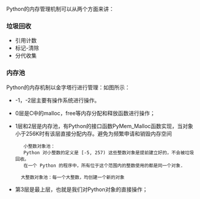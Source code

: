 Python的内存管理机制可以从两个方面来讲：

### 垃圾回收

* 引用计数
* 标记-清除
* 分代收集

### 内存池

Python的内存机制以金字塔行进行管理：如图所示：

* -1，-2层主要有操作系统进行操作。

* 0层是C中的malloc，free等内存分配和释放函数进行操作；

* 1层和2层是内存池，有Python的接口函数PyMem\_Malloc函数实现，当对象小于256K时有该层直接分配内存。避免为频繁申请和销毁内存空间

  ```
     小整数对象池：
     Python 对小整数的定义是 [-5, 257) 这些整数对象是提前建立好的，不会被垃圾回收。
     在一个 Python 的程序中，所有位于这个范围内的整数使用的都是同一个对象.

    大整数对象池：每一个大整数，均创建一个新的对象
  ```

* 第3层是最上层，也就是我们对Python对象的直接操作；



